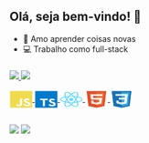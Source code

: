 ## Olá, seja bem-vindo! 🚀
- 📖 Amo aprender coisas novas
- 💻 Trabalho como full-stack
  
###
 <div>
  <a href="https://github.com/marcosparrotto">
  <img height="180em" src="https://github-readme-stats.vercel.app/api?username=marcosparrotto&show_icons=true&theme=tokyonight&include_all_commits=true&count_private=true"/>
  <img height="180em" src="https://github-readme-stats.vercel.app/api/top-langs/?username=marcosparrotto&layout=compact&langs_count=7&theme=tokyonight"/>
</div>
<div style="display: inline_block"><br>
  <img align="center" alt="Mbp-Js" height="30" width="40" src="https://raw.githubusercontent.com/devicons/devicon/master/icons/javascript/javascript-plain.svg">
  <img align="center" alt="Mbp-Ts" height="30" width="40" src="https://raw.githubusercontent.com/devicons/devicon/master/icons/typescript/typescript-plain.svg">
  <img align="center" alt="Mbp-React" height="30" width="40" src="https://raw.githubusercontent.com/devicons/devicon/master/icons/react/react-original.svg">
  <img align="center" alt="Mbp-HTML" height="30" width="40" src="https://raw.githubusercontent.com/devicons/devicon/master/icons/html5/html5-original.svg">
  <img align="center" alt="Mbp-CSS" height="30" width="40" src="https://raw.githubusercontent.com/devicons/devicon/master/icons/css3/css3-original.svg">
</div>
  
  ##
 
<div> 
 <a href="https://www.linkedin.com/in/marcos-parrotto" target="_blank"><img src="https://img.shields.io/badge/-LinkedIn-%230077B5?style=for-the-badge&logo=linkedin&logoColor=white" target="_blank"></a> 
  <a href = "mailto:marcosparrotto@gmail.com"><img src="https://img.shields.io/badge/-Gmail-%23333?style=for-the-badge&logo=gmail&logoColor=red" target="_blank"></a>
   
</div>

